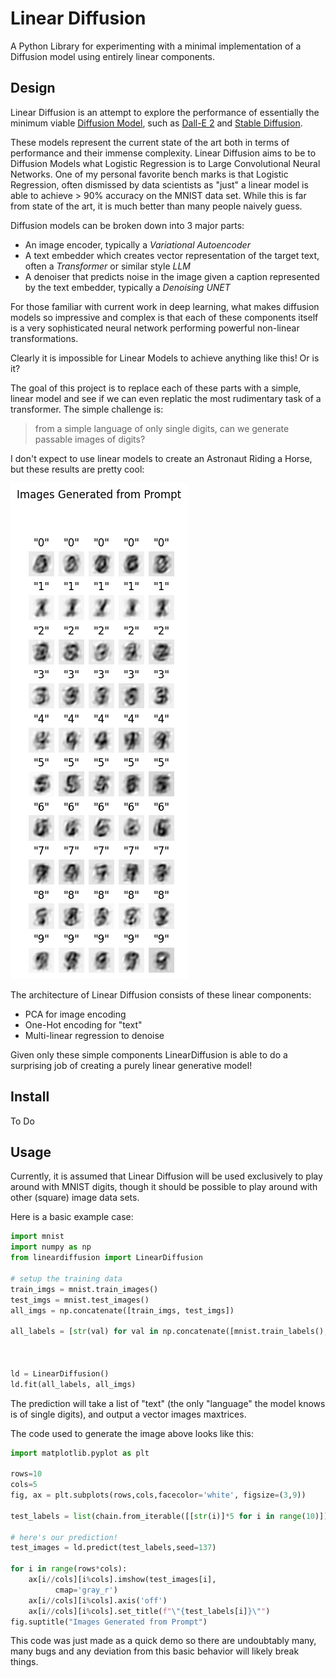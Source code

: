# Linear Diffusion

A Python Library for experimenting with a minimal implementation of a Diffusion model using entirely linear components.

## Design

Linear Diffusion is an attempt to explore the performance of essentially the minimum viable [Diffusion Model](https://lilianweng.github.io/posts/2021-07-11-diffusion-models/), such as [Dall-E 2](https://openai.com/product/dall-e-2) and [Stable Diffusion](https://stability.ai/blog/stable-diffusion-v2-release).

These models represent the current state of the art both in terms of performance and their immense complexity. 
Linear Diffusion aims to be to Diffusion Models what Logistic Regression is to Large Convolutional Neural 
Networks. One of my personal favorite bench marks is that Logistic Regression, often dismissed by 
data scientists as "just" a linear model is able to achieve > 90% accuracy on the MNIST data set. 
While this is far from state of the art, it is much better than many people naively guess.

Diffusion models can be broken down into 3 major parts:

- An image encoder, typically a *Variational Autoencoder*
- A text embedder which creates vector representation of the target text, often a *Transformer* or similar style *LLM*
- A denoiser that predicts noise in the image given a caption represented by the text embedder, typically a *Denoising UNET*

For those familiar with current work in deep learning, what makes diffusion models so impressive and complex is that each 
of these components itself is a very sophisticated neural network performing powerful non-linear transformations.

Clearly it is impossible for Linear Models to achieve anything like this! Or is it?

The goal of this project is to replace each of these parts with a simple, linear model and see if we can even replatic
the most rudimentary task of a transformer. The simple challenge is:

> from a simple language of only single digits, can we generate passable images of digits?

I don't expect to use linear models to create an Astronaut Riding a Horse, but these results are pretty cool:

!["linear diffusion results"](./linear_diffusion_results.png)

The architecture of Linear Diffusion consists of these linear components:

- PCA for image encoding
- One-Hot encoding for "text"
- Multi-linear regression to denoise

Given only these simple components LinearDiffusion is able to do a surprising job of creating a purely linear generative model!

## Install

To Do

## Usage

Currently, it is assumed that Linear Diffusion will be used exclusively to play around with MNIST digits,
though it should be possible to play around with other (square) image data sets.

Here is a basic example case:

```python
import mnist
import numpy as np
from lineardiffusion import LinearDiffusion

# setup the training data
train_imgs = mnist.train_images()
test_imgs = mnist.test_images()
all_imgs = np.concatenate([train_imgs, test_imgs])

all_labels = [str(val) for val in np.concatenate([mnist.train_labels(), mnist.test_labels()])]



ld = LinearDiffusion()
ld.fit(all_labels, all_imgs)
```


The prediction will take a list of "text" (the only "language" the model knows is of single digits), and output a vector
images maxtrices.

The code used to generate the image above looks like this:

```python
import matplotlib.pyplot as plt

rows=10
cols=5
fig, ax = plt.subplots(rows,cols,facecolor='white', figsize=(3,9))

test_labels = list(chain.from_iterable([[str(i)]*5 for i in range(10)]))

# here's our prediction!
test_images = ld.predict(test_labels,seed=137)

for i in range(rows*cols):
    ax[i//cols][i%cols].imshow(test_images[i],
          cmap='gray_r')
    ax[i//cols][i%cols].axis('off')
    ax[i//cols][i%cols].set_title(f"\"{test_labels[i]}\"")
fig.suptitle("Images Generated from Prompt")
```

This code was just made as a quick demo so there are undoubtably many, many bugs and any deviation from this basic 
behavior will likely break things.